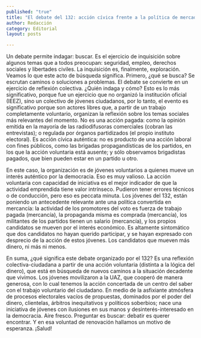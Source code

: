 ```yaml
---
published: "true"
title: "El debate del 132: acción cívica frente a la política de mercado"
author: Redacción
category: Editorial
layout: posts

---
```


Un debate permite indagar: buscar. Es el ejercicio de inquisición sobre algunos temas que a todos preocupan: seguridad, empleo, derechos sociales y libertades civiles. La inquisición es, finalmente, exploración. Veamos lo que este acto de búsqueda significa. Primero, ¿qué se busca? Se escrutan caminos o soluciones a problemas. El debate se convierte en un ejercicio de reflexión colectiva. ¿Quién indaga y cómo? Esto es lo más significativo, porque fue un ejercicio que no organizó la institución oficial (IEEZ), sino un colectivo de jóvenes ciudadanos, por lo tanto, el evento es significativo porque son actores libres que, a partir de un trabajo completamente voluntario, organizan la reflexión sobre los temas sociales más relevantes del momento. No es una acción pagada: como la opinión emitida en la mayoría de las radiodifusoras comerciales (cobran las entrevistas); o regulada por órganos partidizados (el propio instituto electoral). Es acción cívica auténtica: no es producto de una acción laboral con fines públicos, como las brigadas propagandísticas de los partidos, en los que la acción voluntaria está ausente; y sólo observamos brigadistas pagados, que bien pueden estar en un partido u otro. 

En este caso, la organización es de jóvenes voluntarios a quienes mueve un interés auténtico por la democracia. Eso es muy valioso. La acción voluntaria con capacidad de iniciativa es el mejor indicador de que la actividad emprendida tiene valor intrínseco. Pudieron tener errores técnicos o de conducción, pero eso es peccata minuta. Los jóvenes del 132, están poniendo un antecedente relevante ante una política convertida en mercancía: la actividad de los promotores del voto es fuerza de trabajo pagada (mercancía), la propaganda misma es comprada (mercancía), los militantes de los partidos tienen un salario (mercancía), y los propios candidatos se mueven por el interés económico. Es altamente sintomático que dos candidatos no hayan querido participar, y se hayan expresado con desprecio de la acción de estos jóvenes. Los candidatos que mueven más dinero, ni más ni menos. 

En suma, ¿qué significa este debate organizado por el 132? Es una reflexión colectiva-ciudadana a partir de una acción voluntaria (distinta a la lógica del dinero), que está en búsqueda de nuevos caminos a la situación decadente que vivimos. Los jóvenes movilizaron a la UAZ, que cooperó de manera generosa, con lo cual tenemos la acción concertada de un centro del saber con el trabajo voluntario del ciudadano. En medio de la asfixiante atmósfera de procesos electorales vacíos de propuestas, dominados por el poder del dinero, clientelas, árbitros inequitativos y políticos soberbios; nace una iniciativa de jóvenes con ilusiones en sus manos y desinterés-interesado en la democracia. Aire fresco. Preguntar es buscar: debatir es querer encontrar. Y en esa voluntad de renovación hallamos un motivo de esperanza. ¡Salud!
